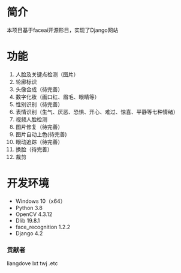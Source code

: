# 简介 #
本项目基于faceai开源形目，实现了Django网站

# 功能 #

1. 人脸及关键点检测（图片）
2. 轮廓标识
3. 头像合成（待完善）
4. 数字化妆（画口红、眉毛、眼睛等）
5. 性别识别（待完善）
6. 表情识别（生气、厌恶、恐惧、开心、难过、惊喜、平静等七种情绪）
7. 视频人脸检测
8. 图片修复（待完善）
9. 图片自动上色(待完善)
10. 眼动追踪（待完善）
11. 换脸（待完善）
12. 裁剪

# 开发环境 #

- Windows 10（x64）
- Python 3.8
- OpenCV 4.3.12
- Dlib 19.8.1
- face_recognition 1.2.2
- Django 4.2
  
### 贡献者 ###
liangdove lxt twj .etc




